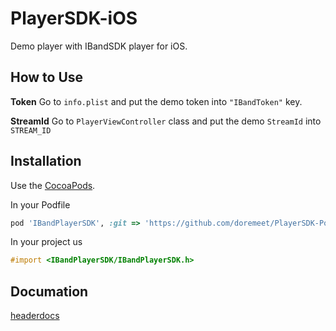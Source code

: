 # PlayerSDK-iOS
Demo player with IBandSDK player for iOS.

## How to Use

**Token** Go to `info.plist` and put the demo token into `"IBandToken"` key.

**StreamId** Go to `PlayerViewController` class and put the demo `StreamId` into `STREAM_ID`


## Installation
Use the [CocoaPods](http://github.com/CocoaPods/CocoaPods).

In your Podfile
```ruby
pod 'IBandPlayerSDK', :git => 'https://github.com/doremeet/PlayerSDK-Pod.git'
```

In your project us
```objective-c
#import <IBandPlayerSDK/IBandPlayerSDK.h>
```

## Documation

[headerdocs](https://doremeet.github.io/PlayerSDK-iOS/)
